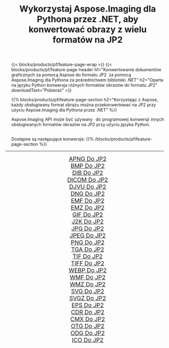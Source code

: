 ﻿---
title: Wykorzystaj Aspose.Imaging dla Pythona przez .NET, aby konwertować obrazy z wielu formatów na JP2 
weight: 3920
url: /pl/python-net/conversion/to/jp2/ 
lang: pl
langdirlevel: 2
locales: zh-hans,ja,it,ru,de,es,fr,nl,id,lt,pl,pt,vi,tr,ko,zh-hant,ar,hi,th,sv,cs,uk,he
description: Możesz użyć Aspose.Imaging dla Pythona za pośrednictwem biblioteki .NET, aby przekonwertować z różnych formatów na JP2
---

{{< blocks/products/pf/feature-page-wrap >}}
{{< blocks/products/pf/feature-page-header h1="Konwertowanie dokumentów graficznych za pomocą Aspose do formatu JP2  za pomocą Aspose.Imaging dla Pythona za pośrednictwem biblioteki .NET" h2="Oparta na języku Python konwersja różnych formatów obrazów do formatu JP2" downloadText="Pobierać" >}}


{{% blocks/products/pf/feature-page-section  h2="Korzystając z Aspose, każdy obsługiwany format obrazu można przekonwertować na JP2 przy użyciu Aspose.Imaging dla Pythona przez .NET" %}}
<p align=justify>Aspose.Imaging API może być używany  do programowej konwersji innych obsługiwanych formatów obrazów na JP2 przy użyciu języka Python.</p>
<br/>
Dostępne są następujące konwersje:
{{% /blocks/products/pf/feature-page-section %}}
<div class="container-fluid productfamilypage bg-gray">
    <div class="convertypes bg-gray agp-content section">
        <div class="container">
		<hr style="margin-left:-20px;"/>
		<div class="row other-converters" style="gap: 10px;font-size: 19px;text-align:center;">
		    <div class='col-md-2 other-converter remove-lp remove-rp'><a href="/imaging/pl/python-net/conversion/apng-to-jp2/" style="padding:15px;">APNG Do JP2</a></div>
<div class='col-md-2 other-converter remove-lp remove-rp'><a href="/imaging/pl/python-net/conversion/bmp-to-jp2/" style="padding:15px;">BMP Do JP2</a></div>
<div class='col-md-2 other-converter remove-lp remove-rp'><a href="/imaging/pl/python-net/conversion/dib-to-jp2/" style="padding:15px;">DIB Do JP2</a></div>
<div class='col-md-2 other-converter remove-lp remove-rp'><a href="/imaging/pl/python-net/conversion/dicom-to-jp2/" style="padding:15px;">DICOM Do JP2</a></div>
<div class='col-md-2 other-converter remove-lp remove-rp'><a href="/imaging/pl/python-net/conversion/djvu-to-jp2/" style="padding:15px;">DJVU Do JP2</a></div>
<div class='col-md-2 other-converter remove-lp remove-rp'><a href="/imaging/pl/python-net/conversion/dng-to-jp2/" style="padding:15px;">DNG Do JP2</a></div>
<div class='col-md-2 other-converter remove-lp remove-rp'><a href="/imaging/pl/python-net/conversion/emf-to-jp2/" style="padding:15px;">EMF Do JP2</a></div>
<div class='col-md-2 other-converter remove-lp remove-rp'><a href="/imaging/pl/python-net/conversion/emz-to-jp2/" style="padding:15px;">EMZ Do JP2</a></div>
<div class='col-md-2 other-converter remove-lp remove-rp'><a href="/imaging/pl/python-net/conversion/gif-to-jp2/" style="padding:15px;">GIF Do JP2</a></div>
<div class='col-md-2 other-converter remove-lp remove-rp'><a href="/imaging/pl/python-net/conversion/j2k-to-jp2/" style="padding:15px;">J2K Do JP2</a></div>
<div class='col-md-2 other-converter remove-lp remove-rp'><a href="/imaging/pl/python-net/conversion/jpg-to-jp2/" style="padding:15px;">JPG Do JP2</a></div>
<div class='col-md-2 other-converter remove-lp remove-rp'><a href="/imaging/pl/python-net/conversion/jpeg-to-jp2/" style="padding:15px;">JPEG Do JP2</a></div>
<div class='col-md-2 other-converter remove-lp remove-rp'><a href="/imaging/pl/python-net/conversion/png-to-jp2/" style="padding:15px;">PNG Do JP2</a></div>
<div class='col-md-2 other-converter remove-lp remove-rp'><a href="/imaging/pl/python-net/conversion/tga-to-jp2/" style="padding:15px;">TGA Do JP2</a></div>
<div class='col-md-2 other-converter remove-lp remove-rp'><a href="/imaging/pl/python-net/conversion/tif-to-jp2/" style="padding:15px;">TIF Do JP2</a></div>
<div class='col-md-2 other-converter remove-lp remove-rp'><a href="/imaging/pl/python-net/conversion/tiff-to-jp2/" style="padding:15px;">TIFF Do JP2</a></div>
<div class='col-md-2 other-converter remove-lp remove-rp'><a href="/imaging/pl/python-net/conversion/webp-to-jp2/" style="padding:15px;">WEBP Do JP2</a></div>
<div class='col-md-2 other-converter remove-lp remove-rp'><a href="/imaging/pl/python-net/conversion/wmf-to-jp2/" style="padding:15px;">WMF Do JP2</a></div>
<div class='col-md-2 other-converter remove-lp remove-rp'><a href="/imaging/pl/python-net/conversion/wmz-to-jp2/" style="padding:15px;">WMZ Do JP2</a></div>
<div class='col-md-2 other-converter remove-lp remove-rp'><a href="/imaging/pl/python-net/conversion/svg-to-jp2/" style="padding:15px;">SVG Do JP2</a></div>
<div class='col-md-2 other-converter remove-lp remove-rp'><a href="/imaging/pl/python-net/conversion/svgz-to-jp2/" style="padding:15px;">SVGZ Do JP2</a></div>
<div class='col-md-2 other-converter remove-lp remove-rp'><a href="/imaging/pl/python-net/conversion/eps-to-jp2/" style="padding:15px;">EPS Do JP2</a></div>
<div class='col-md-2 other-converter remove-lp remove-rp'><a href="/imaging/pl/python-net/conversion/cdr-to-jp2/" style="padding:15px;">CDR Do JP2</a></div>
<div class='col-md-2 other-converter remove-lp remove-rp'><a href="/imaging/pl/python-net/conversion/cmx-to-jp2/" style="padding:15px;">CMX Do JP2</a></div>
<div class='col-md-2 other-converter remove-lp remove-rp'><a href="/imaging/pl/python-net/conversion/otg-to-jp2/" style="padding:15px;">OTG Do JP2</a></div>
<div class='col-md-2 other-converter remove-lp remove-rp'><a href="/imaging/pl/python-net/conversion/odg-to-jp2/" style="padding:15px;">ODG Do JP2</a></div>
<div class='col-md-2 other-converter remove-lp remove-rp'><a href="/imaging/pl/python-net/conversion/ico-to-jp2/" style="padding:15px;">ICO Do JP2</a></div>
                </div>
        </div>
    </div>
</div>
<br/>

